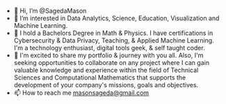 - 👋 Hi, I’m @SagedaMason
- 👀 I’m interested in Data Analytics, Science, Education, Visualization and Machine Learning. 
- 🌱 I hold a Bachelors Degree in Math & Physics. I have certifications in Cybersecurity & Data Privacy, Teaching, & Applied Machine Learning. I'm a technology enthusiast, digital tools geek, & self taught coder.
- 💞️ I'm excited to share my portfolio & journey with you all. Also, I'm seeking opportunities to collaborate on any project where I can gain valuable knowledge and experience within the field of Technical Sciences 
     and Computational Mathematics that supports the development of your company's missions, goals and objectives.
- 📫 How to reach me masonsageda@gmail.com 

<!---
SagedaMason/SagedaMason is a ✨ special ✨ repository because its `README.md` (this file) appears on your GitHub profile.
You can click the Preview link to take a look at your changes.
--->
